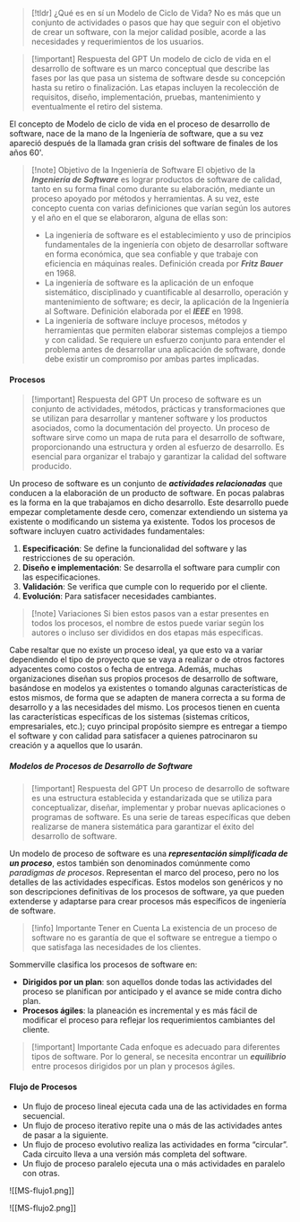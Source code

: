 >[!tldr] ¿Qué es en sí un Modelo de Ciclo de Vida?
>No es más que un conjunto de actividades o pasos que hay que seguir con el objetivo de crear un software, con la mejor calidad posible, acorde a las necesidades y requerimientos de los usuarios.

>[!important] Respuesta del GPT
>Un modelo de ciclo de vida en el desarrollo de software es un marco conceptual que describe las fases por las que pasa un sistema de software desde su concepción hasta su retiro o finalización. Las etapas incluyen la recolección de requisitos, diseño, implementación, pruebas, mantenimiento y eventualmente el retiro del sistema.

El concepto de Modelo de ciclo de vida en el proceso de desarrollo de software, nace de la mano de la Ingeniería de software, que a su vez apareció después de la llamada gran crisis del software de finales de los años 60'. 

>[!note] Objetivo de la Ingeniería de Software
>El objetivo de la ***Ingeniería de Software*** es lograr productos de software de calidad, tanto en su forma final como durante su elaboración, mediante un proceso apoyado por métodos y herramientas. A su vez, este concepto cuenta con varias definiciones que varían según los autores y el año en el que se elaboraron, alguna de ellas son:
>- La ingeniería de software es el establecimiento y uso de principios fundamentales de la ingeniería con objeto de desarrollar software en forma económica, que sea confiable y que trabaje con eficiencia en máquinas reales. Definición creada por ***Fritz Bauer*** en 1968.
>- La ingeniería de software es la aplicación de un enfoque sistemático, disciplinado y cuantificable al desarrollo, operación y mantenimiento de software; es decir, la aplicación de la Ingeniería al Software. Definición elaborada por el ***IEEE*** en 1998.
>- La ingeniería de software incluye procesos, métodos y herramientas que permiten elaborar sistemas complejos a tiempo y con calidad. Se requiere un esfuerzo conjunto para entender el problema antes de desarrollar una aplicación de software, donde debe existir un compromiso por ambas partes implicadas.

#### Procesos

>[!important] Respuesta del GPT
>Un proceso de software es un conjunto de actividades, métodos, prácticas y transformaciones que se utilizan para desarrollar y mantener software y los productos asociados, como la documentación del proyecto. Un proceso de software sirve como un mapa de ruta para el desarrollo de software, proporcionando una estructura y orden al esfuerzo de desarrollo. Es esencial para organizar el trabajo y garantizar la calidad del software producido.

Un proceso de software es un conjunto de ***actividades relacionadas*** que conducen a la elaboración de un producto de software. En pocas palabras es la forma en la que trabajamos en dicho desarrollo. Este desarrollo puede empezar completamente desde cero, comenzar extendiendo un sistema ya existente o modificando un sistema ya existente.
Todos los procesos de software incluyen cuatro actividades fundamentales:
1. **Especificación**: Se define la funcionalidad del software y las restricciones de su operación.
2. **Diseño e implementación**: Se desarrolla el software para cumplir con las especificaciones.
3. **Validación**: Se verifica que cumple con lo requerido por el cliente.
4. **Evolución**: Para satisfacer necesidades cambiantes.

>[!note] Variaciones
>Si bien estos pasos van a estar presentes en todos los procesos, el nombre de estos puede variar según los autores o incluso ser divididos en dos etapas más especificas.

Cabe resaltar que no existe un proceso ideal, ya que esto va a variar dependiendo el tipo de proyecto que se vaya a realizar o de otros factores adyacentes como costos o fecha de entrega. Además, muchas organizaciones diseñan sus propios procesos de desarrollo de software, basándose en modelos ya existentes o tomando algunas características de estos mismos, de forma que se adapten de manera correcta a su forma de desarrollo y a las necesidades del mismo.
Los procesos tienen en cuenta las características específicas de los sistemas (sistemas críticos, empresariales, etc.); cuyo principal propósito siempre es entregar a tiempo el software y con calidad para satisfacer a quienes patrocinaron su creación y a aquellos que lo usarán.

##### Modelos de Procesos de Desarrollo de Software

>[!important] Respuesta del GPT
>Un proceso de desarrollo de software es una estructura establecida y estandarizada que se utiliza para conceptualizar, diseñar, implementar y probar nuevas aplicaciones o programas de software. Es una serie de tareas específicas que deben realizarse de manera sistemática para garantizar el éxito del desarrollo de software.

Un modelo de proceso de software es una ***representación simplificada de un proceso***, estos también son denominados comúnmente como *paradigmas de procesos*. Representan el marco del proceso, pero no los detalles de las actividades específicas.
Estos modelos son genéricos y no son descripciones definitivas de los procesos de software, ya que pueden extenderse y adaptarse para crear procesos más específicos de ingeniería de software.

>[!info] Importante Tener en Cuenta
>La existencia de un proceso de software no es garantía de que el software se entregue a tiempo o que satisfaga las necesidades de los clientes.

Sommerville clasifica los procesos de software en:
- **Dirigidos por un plan**: son aquellos donde todas las actividades del proceso se planifican por anticipado y el avance se mide contra dicho plan.
- **Procesos ágiles**: la planeación es incremental y es más fácil de modificar el proceso para reflejar los requerimientos cambiantes del cliente.

>[!important] Importante
>Cada enfoque es adecuado para diferentes tipos de software. Por lo general, se necesita encontrar un ***equilibrio*** entre procesos dirigidos por un plan y procesos ágiles.

#### Flujo de Procesos

- Un flujo de proceso lineal ejecuta cada una de las actividades en forma secuencial.
- Un flujo de proceso iterativo repite una o más de las actividades antes de pasar a la siguiente.
- Un flujo de proceso evolutivo realiza las actividades en forma “circular”. Cada circuito lleva a una versión más completa del software.
- Un flujo de proceso paralelo ejecuta una o más actividades en paralelo con otras.

<span class="centerImg"> ![[MS-flujo1.png]] </span>

<span class="centerImg"> ![[MS-flujo2.png]] </span>
